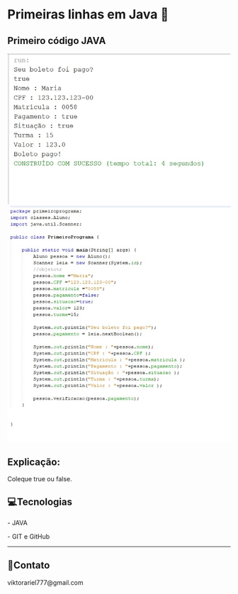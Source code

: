 
<h1>Primeiras linhas em Java 📛</h1>

<h2> Primeiro código JAVA </h2>


<img alt="Foto do codigo imc" src="./images/images1.jpg">

<img alt="foto do imc" src="./images/images2.jpg">
<h2>Explicação:</h2>
<p>Coleque true ou false.</p>

<h2>💻Tecnologias</h2>
<p>- JAVA </p>
<p>- GIT e GitHub </p>
<hr>
<h2>📱Contato</h2>
<p>viktorariel777@gmail.com</p>

